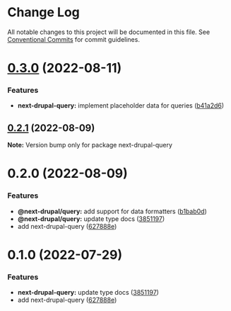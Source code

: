 # Change Log

All notable changes to this project will be documented in this file.
See [Conventional Commits](https://conventionalcommits.org) for commit guidelines.

# [0.3.0](https://github.com/chapter-three/next-drupal/compare/next-drupal-query@0.2.1...next-drupal-query@0.3.0) (2022-08-11)


### Features

* **next-drupal-query:** implement placeholder data for queries ([b41a2d6](https://github.com/chapter-three/next-drupal/commit/b41a2d6cc990504be66c44cda92def5eef7bc867))





## [0.2.1](https://github.com/chapter-three/next-drupal/compare/next-drupal-query@0.2.0...next-drupal-query@0.2.1) (2022-08-09)

**Note:** Version bump only for package next-drupal-query





# 0.2.0 (2022-08-09)


### Features

* **@next-drupal/query:** add support for data formatters ([b1bab0d](https://github.com/chapter-three/next-drupal/commit/b1bab0d44bc7899299a6f7321dc75ae699bf54f5))
* **@next-drupal/query:** update type docs ([3851197](https://github.com/chapter-three/next-drupal/commit/3851197251d8240f7102f8781ce66ee815e3aa5f))
* add next-drupal-query ([627888e](https://github.com/chapter-three/next-drupal/commit/627888ec06138344893385c7b270f79d29822c1a))





# 0.1.0 (2022-07-29)


### Features

* **next-drupal-query:** update type docs ([3851197](https://github.com/chapter-three/next-drupal/commit/3851197251d8240f7102f8781ce66ee815e3aa5f))
* add next-drupal-query ([627888e](https://github.com/chapter-three/next-drupal/commit/627888ec06138344893385c7b270f79d29822c1a))
